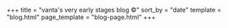+++
title = "vanta's very early stages blog ©"
sort_by = "date"
template = "blog.html"
page_template = "blog-page.html"
+++